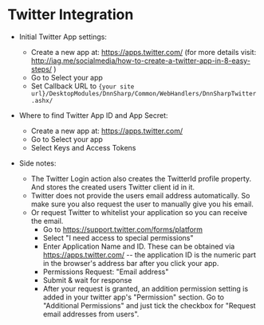 # Twitter Integration

* Initial Twitter App settings:
    * Create a new app at: https://apps.twitter.com/ (for more details visit: http://iag.me/socialmedia/how-to-create-a-twitter-app-in-8-easy-steps/ )
    * Go to Select your app
    * Set Callback URL to `{your site url}/DesktopModules/DnnSharp/Common/WebHandlers/DnnSharpTwitter.ashx/`

* Where to find Twitter App ID and App Secret:
    * Create a new app at: https://apps.twitter.com/
    * Go to Select your app
    * Select Keys and Access Tokens
  
* Side notes:
    * The Twitter Login action also creates the TwitterId profile property. And stores the created users Twitter client id in it.
    * Twitter does not provide the users email address automatically. So make sure you also request the user to manually give you his email.
    * Or request Twitter to whitelist your application so you can receive the email.
        * Go to https://support.twitter.com/forms/platform
        * Select "I need access to special permissions"
        * Enter Application Name and ID. These can be obtained via https://apps.twitter.com/ -- the application ID is the numeric part in the browser's address bar after you click your app.
        * Permissions Request: "Email address"
        * Submit & wait for response
        * After your request is granted, an addition permission setting is added in your twitter app's "Permission" section. Go to "Additional Permissions" and just tick the checkbox for "Request email addresses from users".

